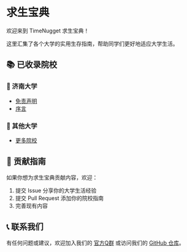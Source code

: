 # 求生宝典

欢迎来到 TimeNugget 求生宝典！

这里汇集了各个大学的实用生存指南，帮助同学们更好地适应大学生活。

## 📚 已收录院校

### 🏫 济南大学

- [免责声明](/SurvivalManual/ujn/disclaimer)
- [序言](/SurvivalManual/ujn/preface)

### 🌟 其他大学

- [更多院校](/SurvivalManual/others/)

## 🤝 贡献指南

如果你想为求生宝典贡献内容，欢迎：

1. 提交 Issue 分享你的大学生活经验
2. 提交 Pull Request 添加你的院校指南
3. 完善现有内容

## 📞 联系我们

有任何问题或建议，欢迎加入我们的 [官方Q群](http://qm.qq.com/cgi-bin/qm/qr?_wv=1027&k=tXOsaPqZw_uTCdyg2Oj4i9lrFYemnwo2&authKey=QMuIYrJ%2FC2hS7kkoDn0%2FuoxuFqXonuL5mZpGhXGbsgjxYIPrDDRJimVk0bYcMj5I&noverify=0&group_code=348025806) 或访问我们的 [GitHub 仓库](https://github.com/TimeNugget/timenugget-docs)。
